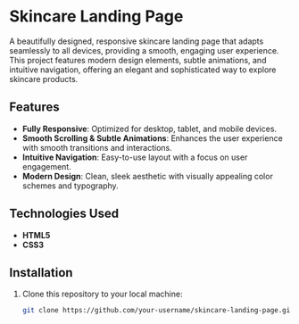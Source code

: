 # Skincare Landing Page

A beautifully designed, responsive skincare landing page that adapts seamlessly to all devices, providing a smooth, engaging user experience. This project features modern design elements, subtle animations, and intuitive navigation, offering an elegant and sophisticated way to explore skincare products.

## Features

- **Fully Responsive**: Optimized for desktop, tablet, and mobile devices.
- **Smooth Scrolling & Subtle Animations**: Enhances the user experience with smooth transitions and interactions.
- **Intuitive Navigation**: Easy-to-use layout with a focus on user engagement.
- **Modern Design**: Clean, sleek aesthetic with visually appealing color schemes and typography.

## Technologies Used

- **HTML5**
- **CSS3**

## Installation

1. Clone this repository to your local machine:

   ```bash
   git clone https://github.com/your-username/skincare-landing-page.git
